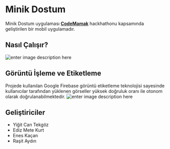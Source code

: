 # Minik Dostum

Minik Dostum uygulaması [**CodeMamak**](https://code.mamak.bel.tr/) hackhathonu kapsamında geliştirilen bir mobil uygulamadır.

## Nasıl Çalışır?
![enter image description here](https://i.hizliresim.com/iYgYpA.png)

## Görüntü İşleme ve Etiketleme

Projede kullanılan Google Firebase görüntü etiketleme teknolojisi sayesinde kullanıcılar tarafından yüklenen görseller yüksek doğruluk oranı ile otonom olarak doğrulanabilmektedir.
![enter image description here](https://i.hizliresim.com/zU8hyl.jpg)

## Geliştiriciler
- Yiğit Can Tekgöz
- Ediz Mete Kurt
- Enes Kaçan
- Raşit Aydın
